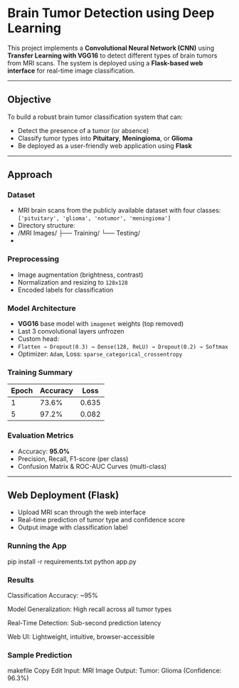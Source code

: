 # Brain Tumor Detection using Deep Learning

This project implements a **Convolutional Neural Network (CNN)** using **Transfer Learning with VGG16** to detect different types of brain tumors from MRI scans. The system is deployed using a **Flask-based web interface** for real-time image classification.

---

##  Objective
To build a robust brain tumor classification system that can:
- Detect the presence of a tumor (or absence)
- Classify tumor types into **Pituitary**, **Meningioma**, or **Glioma**
- Be deployed as a user-friendly web application using **Flask**

---

## Approach

###  Dataset
- MRI brain scans from the publicly available dataset with four classes:  
  `['pituitary', 'glioma', 'notumor', 'meningioma']`  
- Directory structure:
- /MRI Images/
├── Training/
└── Testing/
- 
###  Preprocessing
- Image augmentation (brightness, contrast)
- Normalization and resizing to `128x128`
- Encoded labels for classification

###  Model Architecture
- **VGG16** base model with `imagenet` weights (top removed)
- Last 3 convolutional layers unfrozen
- Custom head:
- `Flatten → Dropout(0.3) → Dense(128, ReLU) → Dropout(0.2) → Softmax`
- Optimizer: `Adam`, Loss: `sparse_categorical_crossentropy`

###  Training Summary
| Epoch | Accuracy | Loss  |
|-------|----------|-------|
| 1     | 73.6%    | 0.635 |
| 5     | 97.2%    | 0.082 |

###  Evaluation Metrics
- Accuracy: **95.0%**
- Precision, Recall, F1-score (per class)
- Confusion Matrix & ROC-AUC Curves (multi-class)

---

##  Web Deployment (Flask)

- Upload MRI scan through the web interface
- Real-time prediction of tumor type and confidence score
- Output image with classification label

###  Running the App


pip install -r requirements.txt
python app.py


### Results
Classification Accuracy: ~95%

Model Generalization: High recall across all tumor types

Real-Time Detection: Sub-second prediction latency

Web UI: Lightweight, intuitive, browser-accessible

### Sample Prediction
makefile
Copy
Edit
Input: MRI Image
Output: Tumor: Glioma (Confidence: 96.3%)
